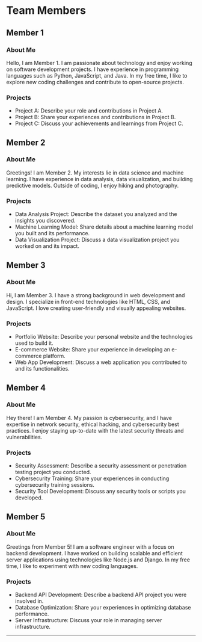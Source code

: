 # Team Members

## Member 1

### About Me

Hello, I am Member 1. I am passionate about technology and enjoy working on software development projects. I have experience in programming languages such as Python, JavaScript, and Java. In my free time, I like to explore new coding challenges and contribute to open-source projects.

### Projects

- Project A: Describe your role and contributions in Project A.
- Project B: Share your experiences and contributions in Project B.
- Project C: Discuss your achievements and learnings from Project C.

## Member 2

### About Me

Greetings! I am Member 2. My interests lie in data science and machine learning. I have experience in data analysis, data visualization, and building predictive models. Outside of coding, I enjoy hiking and photography.

### Projects

- Data Analysis Project: Describe the dataset you analyzed and the insights you discovered.
- Machine Learning Model: Share details about a machine learning model you built and its performance.
- Data Visualization Project: Discuss a data visualization project you worked on and its impact.

## Member 3

### About Me

Hi, I am Member 3. I have a strong background in web development and design. I specialize in front-end technologies like HTML, CSS, and JavaScript. I love creating user-friendly and visually appealing websites.

### Projects

- Portfolio Website: Describe your personal website and the technologies used to build it.
- E-commerce Website: Share your experience in developing an e-commerce platform.
- Web App Development: Discuss a web application you contributed to and its functionalities.

## Member 4

### About Me

Hey there! I am Member 4. My passion is cybersecurity, and I have expertise in network security, ethical hacking, and cybersecurity best practices. I enjoy staying up-to-date with the latest security threats and vulnerabilities.

### Projects

- Security Assessment: Describe a security assessment or penetration testing project you conducted.
- Cybersecurity Training: Share your experiences in conducting cybersecurity training sessions.
- Security Tool Development: Discuss any security tools or scripts you developed.

## Member 5

### About Me

Greetings from Member 5! I am a software engineer with a focus on backend development. I have worked on building scalable and efficient server applications using technologies like Node.js and Django. In my free time, I like to experiment with new coding languages.

### Projects

- Backend API Development: Describe a backend API project you were involved in.
- Database Optimization: Share your experiences in optimizing database performance.
- Server Infrastructure: Discuss your role in managing server infrastructure.

---
